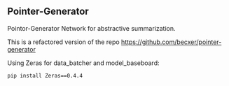 ## Pointer-Generator


Pointor-Generator Network for abstractive summarization.


This is a refactored version of the repo https://github.com/becxer/pointer-generator 


Using Zeras for data_batcher and model_baseboard:
```
pip install Zeras==0.4.4
```



